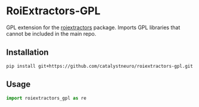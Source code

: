 # RoiExtractors-GPL
GPL extension for the [roiextractors](https://github.com/catalystneuro/roiextractors) package. Imports GPL libraries that cannot be included in the main repo.

## Installation
```
pip install git+https://github.com/catalystneuro/roiextractors-gpl.git
```

## Usage
```python
import roiextractors_gpl as re
```
